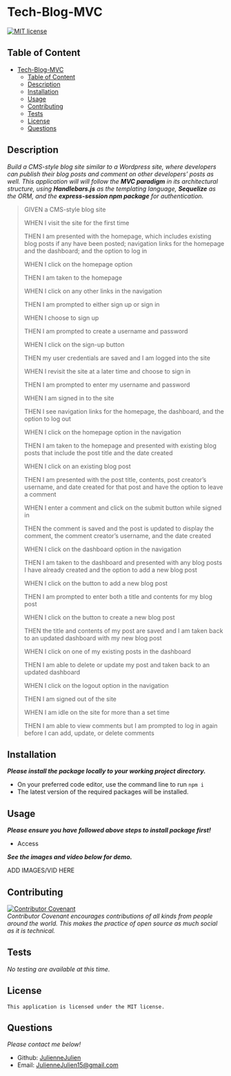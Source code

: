 # Tech-Blog-MVC

[![MIT license](https://img.shields.io/badge/license-MIT-blue.svg)](https://mit-license.org/)

## Table of Content
- [Tech-Blog-MVC](#tech-blog-mvc)
  - [Table of Content](#table-of-content)
  - [Description](#description)
  - [Installation](#installation)
  - [Usage](#usage)
  - [Contributing](#contributing)
  - [Tests](#tests)
  - [License](#license)
  - [Questions](#questions)

## Description
*Build a CMS-style blog site similar to a Wordpress site, where developers can publish their blog posts and comment on other developers’ posts as well. This application will will follow the **MVC paradigm** in its architectural structure, using ***Handlebars.js*** as the templating language, ***Sequelize*** as the ORM, and the ***express-session npm package*** for authentication.* 

>GIVEN a CMS-style blog site
>
>WHEN I visit the site for the first time
>
>THEN I am presented with the homepage, which includes existing blog posts if any have been posted; navigation links for the homepage and the dashboard; and the option to log in
>
>WHEN I click on the homepage option
>
>THEN I am taken to the homepage
>
>WHEN I click on any other links in the navigation
>
>THEN I am prompted to either sign up or sign in
>
>WHEN I choose to sign up
>
>THEN I am prompted to create a username and password
>
>WHEN I click on the sign-up button
>
>THEN my user credentials are saved and I am logged into the site
>
>WHEN I revisit the site at a later time and choose to sign in
>
>THEN I am prompted to enter my username and password
>
>WHEN I am signed in to the site
>
>THEN I see navigation links for the homepage, the dashboard, and the option to log out
>
>WHEN I click on the homepage option in the navigation
>
>THEN I am taken to the homepage and presented with existing blog posts that include the post title and the date created
>
>WHEN I click on an existing blog post
>
>THEN I am presented with the post title, contents, post creator’s username, and date created for that post and have the option to leave a comment
>
>WHEN I enter a comment and click on the submit button while signed in
>
>THEN the comment is saved and the post is updated to display the comment, the comment creator’s username, and the date created
>
>WHEN I click on the dashboard option in the navigation
>
>THEN I am taken to the dashboard and presented with any blog posts I have already created and the option to add a new blog post
>
>WHEN I click on the button to add a new blog post
>
>THEN I am prompted to enter both a title and contents for my blog post
>
>WHEN I click on the button to create a new blog post
>
>THEN the title and contents of my post are saved and I am taken back to an updated dashboard with my new blog post
>
>WHEN I click on one of my existing posts in the dashboard
>
>THEN I am able to delete or update my post and taken back to an updated dashboard
>
>WHEN I click on the logout option in the navigation
>
>THEN I am signed out of the site
>
>WHEN I am idle on the site for more than a set time
>
>THEN I am able to view comments but I am prompted to log in again before I can add, update, or delete comments

## Installation
***Please install the package locally to your working project directory.*** 
- On your preferred code editor, use the command line to run `npm i`
- The latest version of the required packages will be installed.
  

## Usage
***Please ensure you have followed above steps to install package first!***
- Access 

***See the images and video below for demo.***

ADD IMAGES/VID HERE


## Contributing

[![Contributor Covenant](https://img.shields.io/badge/Contributor%20Covenant-2.1-4baaaa.svg)](code_of_conduct.md)
<br>*Contributor Covenant encourages contributions of all kinds from people around the world. This makes the practice of open source as much social as it is technical.*

## Tests
*No testing are available at this time.*

## License
    This application is licensed under the MIT license.

## Questions
*Please contact me below!*
- Github: [JulienneJulien](https://github.com/JulienneJulien)
- Email: JulienneJulien15@gmail.com 

